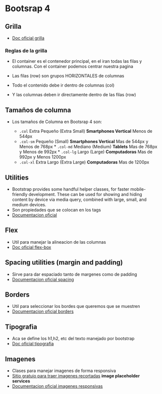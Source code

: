 # Bootsrap 4 

## Grilla

* [Doc oficial grilla](https://getbootstrap.com/docs/4.0/layout/grid/) 

### Reglas de la grilla
 
 * El container es el contenedor principal, en el iran todas las filas y columnas. Con el container podemos centrar nuestra pagina 

 * Las filas (row) son grupos HORIZONTALES de columnas
 * Todo el contenido debe ir dentro de columnas (col) 
 * Y las columnas deben ir directamente dentro de las filas (row)

## Tamaños de columna

 * Los tamaños de Columna en Bootsrap 4 son:

    * `.col`        Extra Pequeño (Extra Small) **Smartphones Vertical** Menos de 544px
    * `.col-sm` 	Pequeño (Small) **Smartphones Vertical**	 		 Mas de 544px y Menos de 768px   * `.col-md` 	Mediano (Medium) **Tablets** 						 Mas de 768px y Menos de 992px   * `.col-lg` 	Largo (Large) **Computadoras**						 Mas de 992px y Menos  1200px
    * `.col-xl` 	Extra Largo (Extra Large) **Computadoras**			 Mas de 1200px

## Utilities

* Bootstrap provides some handful helper classes, for faster mobile-friendly development. These can be used for showing and hiding content by device via media query, combined with large, small, and medium devices.
* Son propiedades que se colocan en los tags
* [Documentacion oficial](https://getbootstrap.com/docs/4.0/utilities/)


## Flex 

* Util para manejar la alineacion de las columnas
* [Doc oficial flex-box](https://getbootstrap.com/docs/4.0/utilities/flex/)

## Spacing utilities (margin and padding)

* Sirve para dar espaciado tanto de margenes como de padding
* [Documentacion oficial spacing](https://getbootstrap.com/docs/4.0/utilities/spacing/)

## Borders 

* Util para seleccionar los bordes que queremos que se muestren
* [Documentacion oficial borders](https://getbootstrap.com/docs/4.0/utilities/borders/)


## Tipografia 

* Aca se define los h1,h2, etc del texto manejado por bootstrap
* [Doc oficial tipografia](https://getbootstrap.com/docs/4.0/content/typography/)

## Imagenes 

* Clases para manejar imagenes de forma responsiva
* [Sitio gratuio para traer imagenes recortadas](https://picsum.photos/200/200) **image placeholder services**
* [Documentacion oficial imagenes responsivas](https://getbootstrap.com/docs/4.0/content/images/)
